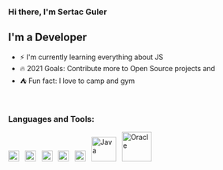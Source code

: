 ### Hi there, I'm Sertac Guler

## I'm a Developer
- :zap: I'm currently learning everything about JS
- :fire: 2021 Goals: Contribute more to Open Source projects and 
- :tent: Fun fact: I love to camp and gym

<br/>

### Languages and Tools:

<img  width="22" src="https://seeklogo.com/images/J/javascript-js-logo-2949701702-seeklogo.com.png"/> &nbsp; <img  width="22" src="https://seeklogo.com/images/R/react-logo-7B3CE81517-seeklogo.com.png"/> &nbsp; <img  width="22" src="https://seeklogo.com/images/A/angular-logo-CF8B6B5B10-seeklogo.com.png"/> &nbsp; <img width="22" src="https://seeklogo.com/images/V/visual-studio-code-logo-284BC24C39-seeklogo.com.png"/> &nbsp; <img width="22" src="https://seeklogo.com/images/E/eclipse-logo-85FE4BEA34-seeklogo.com.png"/> &nbsp; <img width="50" alt="Java" disabled src="https://seeklogo.com/images/J/java-logo-41D4155FC3-seeklogo.com.png"/> &nbsp; <img width="60" alt="Oracle" src="https://seeklogo.com/images/O/Oracle-logo-B4E100A83F-seeklogo.com.png"/> 
